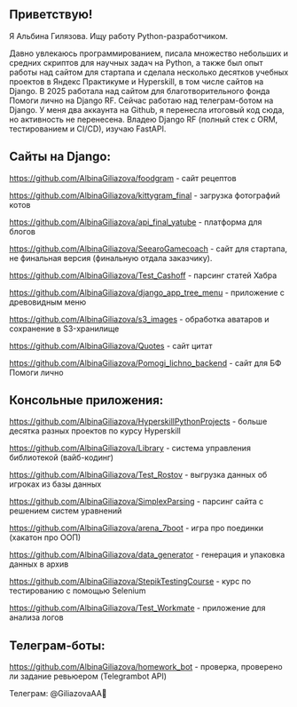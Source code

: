 ## Приветствую!

Я Альбина Гилязова. Ищу работу Python-разработчиком.

Давно увлекаюсь программированием, писала множество небольших и средних скриптов для научных задач на Python, а также был опыт работы над сайтом для стартапа и сделала несколько десятков учебных проектов в Яндекс Практикуме и Hyperskill, в том числе сайтов на Django. В 2025 работала над сайтом для благотворительного фонда Помоги лично на Django RF. Сейчас работаю над телеграм-ботом на Django. У меня два аккаунта на Github, я перенесла итоговый код сюда, но активность не перенесена. Владею Django RF (полный стек с ORM, тестированием и CI/CD), изучаю FastAPI.

## Сайты на Django:

https://github.com/AlbinaGiliazova/foodgram - сайт рецептов

https://github.com/AlbinaGiliazova/kittygram_final - загрузка фотографий котов

https://github.com/AlbinaGiliazova/api_final_yatube - платформа для блогов

https://github.com/AlbinaGiliazova/SeearoGamecoach - сайт для стартапа, не финальная версия (финальную отдала заказчику).

https://github.com/AlbinaGiliazova/Test_Cashoff - парсинг статей Хабра

https://github.com/AlbinaGiliazova/django_app_tree_menu - приложение с древовидным меню

https://github.com/AlbinaGiliazova/s3_images - обработка аватаров и сохранение в S3-хранилище

https://github.com/AlbinaGiliazova/Quotes - сайт цитат

https://github.com/AlbinaGiliazova/Pomogi_lichno_backend - сайт для БФ Помоги лично

## Консольные приложения:

https://github.com/AlbinaGiliazova/HyperskillPythonProjects - больше десятка разных проектов по курсу Hyperskill

https://github.com/AlbinaGiliazova/Library - система управления библиотекой (вайб-кодинг)

https://github.com/AlbinaGiliazova/Test_Rostov - выгрузка данных об игроках из базы данных

https://github.com/AlbinaGiliazova/SimplexParsing - парсинг сайта с решением систем уравнений

https://github.com/AlbinaGiliazova/arena_7boot - игра про поединки (хакатон про ООП)

https://github.com/AlbinaGiliazova/data_generator - генерация и упаковка данных в архив

https://github.com/AlbinaGiliazova/StepikTestingCourse - курс по тестированию с помощью Selenium

https://github.com/AlbinaGiliazova/Test_Workmate - приложение для анализа логов

## Телеграм-боты:

https://github.com/AlbinaGiliazova/homework_bot - проверка, проверено ли задание ревьюером (Telegrambot API)

Телеграм: @GiliazovaAA👋

<!--
**AlbinaGiliazova/AlbinaGiliazova** is a ✨ _special_ ✨ repository because its `README.md` (this file) appears on your GitHub profile.

Here are some ideas to get you started:

- 🔭 I’m currently working on ...
- 🌱 I’m currently learning ...
- 👯 I’m looking to collaborate on ...
- 🤔 I’m looking for help with ...
- 💬 Ask me about ...
- 📫 How to reach me: ...
- 😄 Pronouns: ...
- ⚡ Fun fact: ...
-->
